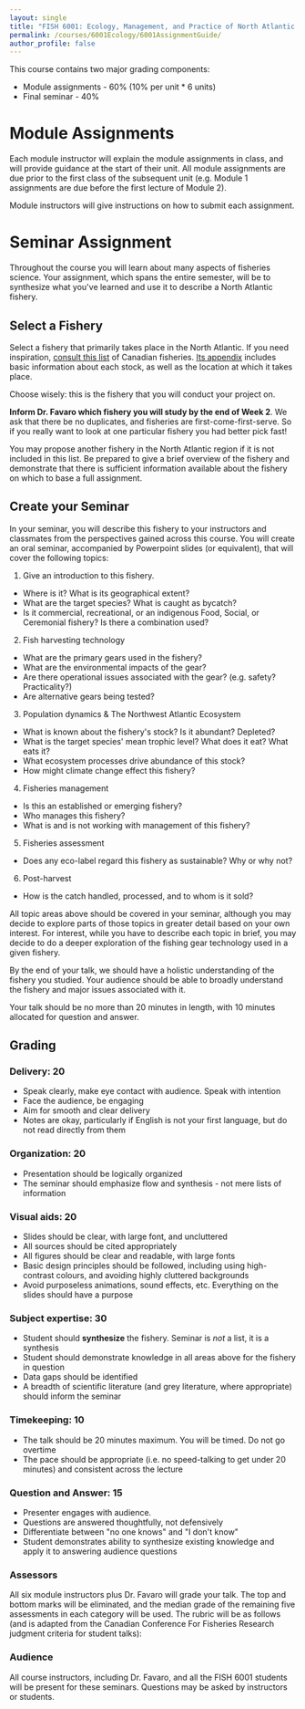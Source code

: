 ```yaml
---
layout: single
title: "FISH 6001: Ecology, Management, and Practice of North Atlantic Fisheries Assignment Guide"
permalink: /courses/6001Ecology/6001AssignmentGuide/
author_profile: false
---
```


This course contains two major grading components:

* Module assignments - 60% (10% per unit * 6 units)
* Final seminar - 40% 

# Module Assignments

Each module instructor will explain the module assignments in class, and will provide guidance at the start of their unit. All module assignments are due prior to the first class of the subsequent unit (e.g. Module 1 assignments are due before the first lecture of Module 2).

Module instructors will give instructions on how to submit each assignment.

# Seminar Assignment

Throughout the course you will learn about many aspects of fisheries science. Your assignment, which spans the entire semester, will be to synthesize what you've learned and use it to describe a North Atlantic fishery. 

## Select a Fishery

Select a fishery that primarily takes place in the North Atlantic. If you need inspiration, [consult this list](http://www.oceana.ca/en/publications/reports/heres-catch-how-restore-abundance-canadas-oceans) of Canadian fisheries. [Its appendix](http://www.oceana.ca/sites/default/files/canadas_marine_fisheries_individual_stocks_appendix_c.pdf) includes basic information about each stock, as well as the location at which it takes place.

Choose wisely: this is the fishery that you will conduct your project on. 

**Inform Dr. Favaro which fishery you will study by the end of Week 2**. We ask that there be no duplicates, and fisheries are first-come-first-serve. So if you really want to look at one particular fishery you had better pick fast!

You may propose another fishery in the North Atlantic region if it is not included in this list. Be prepared to give a brief overview of the fishery and demonstrate that there is sufficient information available about the fishery on which to base a full assignment. 

## Create your Seminar

In your seminar, you will describe this fishery to your instructors and classmates from the perspectives gained across this course. You will create an oral seminar, accompanied by Powerpoint slides (or equivalent), that will cover the following topics:

1. Give an introduction to this fishery. 
  * Where is it? What is its geographical extent?
  * What are the target species? What is caught as bycatch?
  * Is it commercial, recreational, or an indigenous Food, Social, or Ceremonial fishery? Is there a combination used?
  
2. Fish harvesting technology
  * What are the primary gears used in the fishery?
  * What are the environmental impacts of the gear?
  * Are there operational issues associated with the gear? (e.g. safety? Practicality?)
  * Are alternative gears being tested?
  
3. Population dynamics & The Northwest Atlantic Ecosystem
  * What is known about the fishery's stock? Is it abundant? Depleted? 
  * What is the target species' mean trophic level? What does it eat? What eats it?
  * What ecosystem processes drive abundance of this stock?
  * How might climate change effect this fishery? 
  
4. Fisheries management
  * Is this an established or emerging fishery?
  * Who manages this fishery? 
  * What is and is not working with management of this fishery?
  
5. Fisheries assessment
  * Does any eco-label regard this fishery as sustainable? Why or why not?
  
6. Post-harvest
  * How is the catch handled, processed, and to whom is it sold?

All topic areas above should be covered in your seminar, although you may decide to explore parts of those topics in greater detail based on your own interest. For interest, while you have to describe each topic in brief, you may decide to do a deeper exploration of the fishing gear technology used in a given fishery. 

By the end of your talk, we should have a holistic understanding of the fishery you studied. Your audience should be able to broadly understand the fishery and major issues associated with it. 

Your talk should be no more than 20 minutes in length, with 10 minutes allocated for question and answer.

## Grading

### Delivery: 20

- Speak clearly, make eye contact with audience. Speak with intention 
- Face the audience, be engaging
- Aim for smooth and clear delivery
- Notes are okay, particularly if English is not your first language, but do not read directly from them

### Organization: 20

- Presentation should be logically organized
- The seminar should emphasize flow and synthesis - not mere lists of information

### Visual aids: 20

- Slides should be clear, with large font, and uncluttered
- All sources should be cited appropriately
- All figures should be clear and readable, with large fonts
- Basic design principles should be followed, including using high-contrast colours, and avoiding highly cluttered backgrounds
- Avoid purposeless animations, sound effects, etc. Everything on the slides should have a purpose

### Subject expertise: 30

- Student should **synthesize** the fishery. Seminar is *not* a list, it is a synthesis
- Student should demonstrate knowledge in all areas above for the fishery in question
- Data gaps should be identified
- A breadth of scientific literature (and grey literature, where appropriate) should inform the seminar

### Timekeeping: 10

- The talk should be 20 minutes maximum. You will be timed. Do not go overtime
- The pace should be appropriate (i.e. no speed-talking to get under 20 minutes) and consistent across the lecture

### Question and Answer: 15
- Presenter engages with audience. 
- Questions are answered thoughtfully, not defensively
- Differentiate between "no one knows" and "I don't know"
- Student demonstrates ability to synthesize existing knowledge and apply it to answering audience questions

### Assessors

All six module instructors plus Dr. Favaro will grade your talk. The top and bottom marks will be eliminated, and the median grade of the remaining five assessments in each category will be used. The rubric will be as follows (and is adapted from the Canadian Conference For Fisheries Research judgment criteria for student talks):

### Audience

All course instructors, including Dr. Favaro, and all the FISH 6001 students will be present for these seminars. Questions may be asked by instructors or students.
